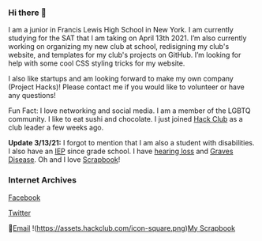 ### Hi there 👋

<!--
**BetsyZhang10/BetsyZhang10** is a ✨ _special_ ✨ repository because its `README.md` (this file) appears on your GitHub profile.
-->

I am a junior in Francis Lewis High School in New York. I am currently studying for the SAT that I am taking on April 13th 2021. I’m also currently working on organizing my new club at school, redisigning my club's website, and templates for my club's projects on GitHub. I’m looking for help with some cool CSS styling tricks for my website.

I also like startups and am looking forward to make my own company (Project Hacks)! Please contact me if you would like to volunteer or have any questions!

Fun Fact: I love networking and social media. I am a member of the LGBTQ community. I like to eat sushi and chocolate. I just joined [Hack Club](https://hackclub.com/) as a club leader a few weeks ago.

**Update 3/13/21:**
I forgot to mention that I am also a student with disabilities. I also have an [IEP](https://www.schools.nyc.gov/learning/special-education/the-iep-process/the-iep) since grade school. I have [hearing loss](https://www.mayoclinic.org/diseases-conditions/hearing-loss/symptoms-causes/syc-20373072) and [Graves Disease](https://www.mayoclinic.org/diseases-conditions/graves-disease/symptoms-causes/syc-20356240).
Oh and I love [Scrapbook](https://scrapbook.hackclub.com/)!

### Internet Archives
[Facebook](https://www.facebook.com/betsyzhang162/)

[Twitter](https://twitter.com/BetsyZhang10)

📧[Email](mailto:bezhang8@gmail.com)
!(https://assets.hackclub.com/icon-square.png)[My Scrapbook](https://scrapbook.hackclub.com/BetsyZhang/)
